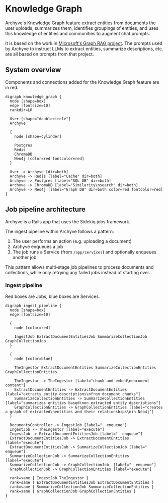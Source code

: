 # Knowledge Graph

Archyve's Knowledge Graph feature extract entities from documents the user uploads, summarizes them, identifies groupings of entities, and uses this knowledge of entities and communities to augment chat prompts.

It is based on the work in [Microsoft's Graph RAG project](https://github.com/microsoft/graphrag). The prompts used by Archyve to instruct LLMs to extract entities, summarize descriptions, etc. are all based on prompts from that project.

## System overview

Components and connections added for the Knowledge Graph feature are in red.

```plantuml
digraph knowledge_graph {
  node [shape=box]
  edge [fontsize=10]
  rankdir=LR

  User [shape="doublecircle"]
  Archyve

  {
    node [shape=cylinder]

    Postgres
    Redis
    ChromaDB
    Neo4j [color=red fontcolor=red]
  }

  User -> Archyve [dir=both]
  Archyve -> Redis [label="Cache" dir=both]
  Archyve -> Postgres [label="SQL DB" dir=both]
  Archyve -> ChromaDB [label="Similarity\nsearch" dir=both]
  Archyve -> Neo4j [label="Graph DB" dir=both color=red fontcolor=red]
}
```

## Job pipeline architecture

Archyve is a Rails app that uses the Sidekiq jobs framework.

The ingest pipeline within Archyve follows a pattern:

1. The user performs an action (e.g. uploading a document)
2. Archyve enqueues a job
3. The job runs a Service (from `/app/services`) and optionally enqueues another job

This pattern allows multi-stage job pipelines to process documents and collections, while only retrying any failed jobs instead of starting over.

### Ingest pipeline

Red boxes are Jobs, blue boxes are Services.

```plantuml
digraph ingest_pipeline {
  node [shape=box]
  edge [fontsize=10]

  {
    node [color=red]

    IngestJob ExtractDocumentEntitiesJob SummarizeCollectionJob GraphCollectionJob
  }

  {
    node [color=blue]

    TheIngestor ExtractDocumentEntities SummarizeCollectionEntities GraphCollectionEntities

    TheIngestor -> TheIngestor [label="chunk and embed\ndocument content"]
    ExtractDocumentEntities -> ExtractDocumentEntities [label="extracts entity descriptions\nfrom document chunks"]
    SummarizeCollectionEntities -> SummarizeCollectionEntities [label="summarizes entities based\non extracted entity descriptions"]
    GraphCollectionEntities -> GraphCollectionEntities [label="creates a graph of extracted\nentities and their relationships\nin Neo4j"]
  }

  DocumentsController -> IngestJob [label="  enqueue"]
  IngestJob -> TheIngestor [label="execute"]
  IngestJob -> ExtractDocumentEntitiesJob [label="  enqueue"]
  ExtractDocumentEntitiesJob -> ExtractDocumentEntities [label="execute"]
  ExtractDocumentEntitiesJob -> SummarizeCollectionJob [label="  enqueue"]
  SummarizeCollectionJob -> SummarizeCollectionEntities [label="execute"]
  SummarizeCollectionJob -> GraphCollectionJob  [label="  enqueue"]
  GraphCollectionJob -> GraphCollectionEntities [label="execute"]

  rank=same { IngestJob TheIngestor }
  rank=same { ExtractDocumentEntitiesJob ExtractDocumentEntities }
  rank=same { SummarizeCollectionJob SummarizeCollectionEntities }
  rank=same { GraphCollectionJob GraphCollectionEntities }
}
```
